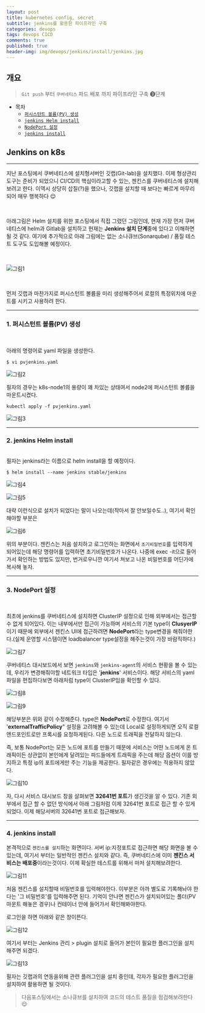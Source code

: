 ```yaml
---
layout: post
title: kubernetes config, secret
subtitle: jenkins를 활용한 파이프라인 구축
categories: devops
tags: devops CICD
comments: true
published: true
header-img: img/devops/jenkins/install/jenkins.jpg
---
```


## 개요
> `Git push` 부터 `쿠버네티스` 파드 배포 까지 파이프라인 구축 &#10104;단계
  
- 목차
	- [`퍼시스턴트 볼륨(PV) 생성`](#1-퍼시스턴트-볼륨pv-생성)
	- [`jenkins Helm install`](#2-jenkins-helm-install)
	- [`NodePort 설정`](#3-nodeport-설정)
	- [`jenkins install`](#4-jenkins-install)
  
## Jenkins on k8s
---
지난 포스팅에서 쿠버네티스에 설치형서버인 깃랩(Git-lab)을 설치했다. 이제 형상관리도구는 준비가 되었으니 CI/CD의 핵심이라고할 수 있는, 젠킨스를 쿠버네티스에 설치해보려고 한다. 이역시 상당히 삽질(?)을 했으나, 깃랩을 설치할 때 보다는 빠르게 마무리 되어 매우 행복하다 😌

<br>



아래그림은 Helm 설치를 위한 포스팅에서 직접 그렸던 그림인데, 현재 가장 먼저 쿠버네티스에 helm과 Gitlab을 설치하고 현재는 **Jenkins 설치 단계**중에 있다고 이해하면될 것 같다. 여기에 추가적으로 아래 그림에는 없는 소나큐브(Sonarqube) / 품질 테스트 도구도 도입해볼 예정이다.

<br>

![그림1](https://cdn.jsdelivr.net/gh/zunoxi/zunoxi.github.io/assets/img/devops/jenkins/install/structure.png)

<br>

먼저 깃랩과 마찬가지로 퍼시스턴트 볼륨을 미리 생성해주어서 로컬의 특정위치에 마운트를 시키고 사용하려 한다. 

---

### 1. 퍼시스턴트 볼륨(PV) 생성

<br>

아래의 명령어로 yaml 파일을 생성한다.

```
$ vi pvjenkins.yaml
```

![그림2](https://cdn.jsdelivr.net/gh/zunoxi/zunoxi.github.io/assets/img/devops/jenkins/install/1.png)
<br>

필자의 경우는 k8s-node1의 용량이 꽤 차있는 상태여서 node2에 퍼시스턴트 볼륨을 마운트시켰다.

```
kubectl apply -f pvjenkins.yaml
```

![그림3](https://cdn.jsdelivr.net/gh/zunoxi/zunoxi.github.io/assets/img/devops/jenkins/install/2.png)
<br>

---
### 2. jenkins Helm install

<br>
필자는 jenkins라는 이름으로 helm install을 할 예정이다. 

```
$ helm install --name jenkins stable/jenkins
```

![그림4](https://cdn.jsdelivr.net/gh/zunoxi/zunoxi.github.io/assets/img/devops/jenkins/install/3.png)
<br>

![그림5](https://cdn.jsdelivr.net/gh/zunoxi/zunoxi.github.io/assets/img/devops/jenkins/install/4.png)
<br>

대략 이런식으로 설치가 되었다는 말이 나오는데(작아서 잘 안보일수도..), 여기서 확인해야할 부분은 

![그림6](https://cdn.jsdelivr.net/gh/zunoxi/zunoxi.github.io/assets/img/devops/jenkins/install/5.png)
<br>

위의 부분이다. 젠킨스는 처음 설치하고 로그인하는 화면에서 `초기비밀번호`를 입력하게 되어있는데 해당 명령어를 입력하면 초기비밀번호가 나온다. 나중에 exec -it으로 들어가서 확인하는 방법도 있지만, 번거로우니깐 여기서 쳐보고 나온 비밀번호를 어딘가에 복사해 놓자.

---
### 3. NodePort 설정

<br>

최초에 jenkins를 쿠버네티스에 설치하면 ClusterIP 설정으로 인해 외부에서는 접근할 수 없게 되어있다. 이는 내부에서만 접근이 가능하며 서비스의 기본 type이 **ClusyerIP**이기 때문에 외부에서 젠킨스 UI에 접근하려면 **NodePort**라는 type변경을 해줘야한다.(실제 운영할 시스템이면 loadbalancer type설정을 해주는것이 가장 바람직하다.)

![그림7](https://cdn.jsdelivr.net/gh/zunoxi/zunoxi.github.io/assets/img/devops/jenkins/install/6.png)
<br>

쿠버네티스 대시보드에서 보면 `jenkins`와 `jenkins-agent`의 서비스 현황을 볼 수 있는데, 우리가 변경해줘야할 네트워크 타입은 '**jenkins**' 서비스이다. 해당 서비스의 yaml 파일을 편집하다보면 아래처럼 type이 ClusterIP임을 확인할 수 있다.

![그림8](https://cdn.jsdelivr.net/gh/zunoxi/zunoxi.github.io/assets/img/devops/jenkins/install/7.png)
<br>

![그림9](https://cdn.jsdelivr.net/gh/zunoxi/zunoxi.github.io/assets/img/devops/jenkins/install/8.png)
<br>

해당부분은 위와 같이 수정해준다. type은 **NodePort**로 수정한다. 여기서 '**externalTrafficPolicy**" 설정을 고려해볼 수 있는데 Local로 설정하게되면 오직 로컬 엔드포인트로만 프록시를 요청하게된다. 다른 노드로 트래픽을 전달하지 않는다. 

즉, 보통 NodePort는 모든 노드에 포트를 만들기 때문에 서비스는 어떤 노드에게 온 트래픽이든 상관없이 본인에게 달려있는 파드들에게 트래픽을 주는데 해당 옵션이 이를 방지하고 특정 ip의 포트에게만 주는 기능을 제공한다. 필자같은 경우에는 적용하지 않았다.

![그림10](https://cdn.jsdelivr.net/gh/zunoxi/zunoxi.github.io/assets/img/devops/jenkins/install/9.png)
<br>

자, 다시 서비스 대시보드 창을 살펴보면 **32641번 포트**가 생긴것을 알 수 있다. 기존 외부에서 접근 할 수 없던 방식에서 아래 그림처럼 이제 32641번 포트로 접근 할 수 있게 되었다. 이제 해당서버의 32641번 포트로 접근해보자.

---
### 4. jenkins install

본격적으로 `젠킨스를 설치`하는 화면이다. 서버 ip:지정포트로 접근하면 해당 화면을 볼 수 있는데, 여기서 부터는 일반적인 젠킨스 설치와 같다. 즉, 쿠버네티스에 이미 **젠킨스 서비스는 배포중**이라는것이다. 이제 확실한 테스트를 위해서 마저 설치해보려한다.

![그림11](https://cdn.jsdelivr.net/gh/zunoxi/zunoxi.github.io/assets/img/devops/jenkins/install/10.png)
<br>

처음 젠킨스를 설치할때 비밀번호를 입력해야한다. 이부분은 아까 별도로 기록해놔야 한다는 '그 비밀번호'를 입력해주면 된다. 기억이 안나면 젠킨스가 설치되어있는 폴더(PV 마운트 해놓은 경우)나 컨테이너 안에 들어가서 확인해봐야한다.

로그인을 하면 아래와 같은 창이뜬다.

![그림12](https://cdn.jsdelivr.net/gh/zunoxi/zunoxi.github.io/assets/img/devops/jenkins/install/11.png)
<br>

여기서 부터는 Jenkins 관리 > plugin 설치로 들어가 본인이 필요한 플러그인을 설치해주면 되겠다. 

![그림13](https://cdn.jsdelivr.net/gh/zunoxi/zunoxi.github.io/assets/img/devops/jenkins/install/12.png)
<br>

필자는 깃랩과의 연동을위해 관련 플러그인을 설치 중인데, 각자가 필요한 플러그인을 설치하여 활용하면 될 것이다.

> 다음포스팅에서는 소나큐브를 설치하여 코드의 테스트 품질을 점검해보려한다 😌



